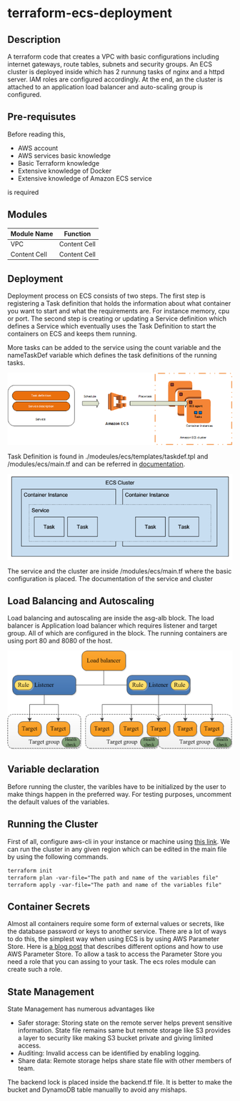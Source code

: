# terraform-ecs-deployment

## Description

A terraform code that creates a VPC with basic configurations including internet gateways, route tables, subnets
and security groups. An ECS cluster is deployed inside which has 2 runnung tasks of nginx and a httpd server. 
IAM roles are configured accordingly. At the end, an the cluster is attached to an application load balancer
and auto-scaling group is configured.

## Pre-requisutes

Before reading this, 
- AWS account 
- AWS services basic knowledge
- Basic Terraform knowledge
- Extensive knowledge of Docker
- Extensive knowledge of Amazon ECS service 

 is required

## Modules

| Module Name   | Function                                                                                    |
| ------------- | ------------------------------------------------------------------------------------------- |
| VPC  | Content Cell  |
| Content Cell  | Content Cell  |

## Deployment

Deployment process on ECS consists of two steps. The first step is registering a Task definition that holds the
information about what container you want to start and what the requirements are. For instance memory, cpu or port.
The second step is creating or updating a Service definition which defines a Service which eventually uses the Task
Definition to start the containers on ECS and keeps them running.

More tasks can be added to the service using the count variable and the nameTaskDef variable which
defines the task definitions of the running tasks.

![alt text](https://github.com/kazmithub/terraform-ECS-deployment-with-ASG-ALB/blob/master/ecs3.png)

Task Definition is found in ./modeules/ecs/templates/taskdef.tpl and /modules/ecs/main.tf and can be referred in 
[documentation](https://www.terraform.io/docs/providers/aws/r/ecs_task_definition.html).

![alt text](https://github.com/kazmithub/terraform-ECS-deployment-with-ASG-ALB/blob/master/ecs1.png)

The service and the cluster are inside /modules/ecs/main.tf where the basic configuration is placed. The documentation
of the service and cluster


## Load Balancing and Autoscaling

Load balancing and autoscaling are inside the asg-alb block. The load balancer is Application load balancer which 
requires listener and target group. All of which are configured in the block. The running containers are using port 80
and 8080 of the host. 

![alt text](https://github.com/kazmithub/terraform-ECS-deployment-with-ASG-ALB/blob/master/alb1.png)

## Variable declaration

Before running the cluster, the varibles have to be initialized by the user to make things happen in the preferred way.
For testing purposes, uncomment the default values of the variables.

## Running the Cluster 

First of all, configure aws-cli in your instance or machine using [this link](https://docs.aws.amazon.com/cli/latest/userguide/cli-chap-configure.html).
We can run the cluster in any given region which can be edited in the main file by using the following commands.

```
terraform init
terraform plan -var-file="The path and name of the variables file"
terraform apply -var-file="The path and name of the variables file"
```

## Container Secrets

Almost all containers require some form of external values or secrets, like the database password or keys to another
service. There are a lot of ways to do this, the simplest way when using ECS is by using AWS Parameter Store. Here is
[a blog post](http://blog.coralic.nl/2017/03/22/docker-container-secrets-on-aws-ecs/) that describes different options and how to use AWS Parameter Store.
To allow a task to access the Parameter Store you need a role that you can assing to your task. The ecs roles module 
can create such a role.

## State Management

State Management has numerous advantages like
- Safer storage: Storing state on the remote server helps prevent sensitive information. State file remains same but remote     storage like S3 provides a layer to security like making S3 bucket private and giving limited access.
- Auditing: Invalid access can be identified by enabling logging.
- Share data: Remote storage helps share state file with other members of team.

The backend lock is placed inside the backend.tf file. It is better to make the bucket and DynamoDB table manuallly to 
avoid any mishaps. 
